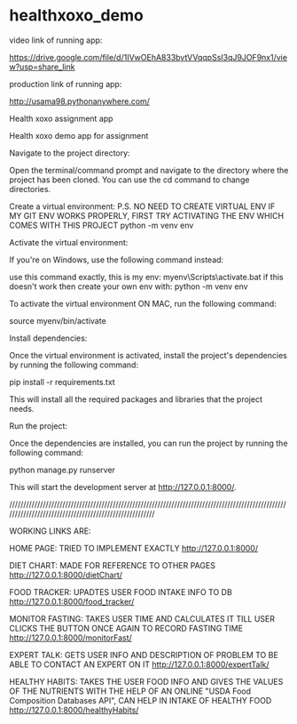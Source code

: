 # healthxoxo_demo

video link of running app:

https://drive.google.com/file/d/1IVwOEhA833bvtVVqqpSsI3qJ9JOF9nx1/view?usp=share_link

production link of running app:

http://usama98.pythonanywhere.com/


Health xoxo assignment app

Health xoxo demo app for assignment

Navigate to the project directory:

Open the terminal/command prompt and navigate to the directory where the project has been cloned. You can use the cd command to change directories.

Create a virtual environment:
P.S. NO NEED TO CREATE VIRTUAL ENV IF MY GIT ENV WORKS PROPERLY, FIRST TRY ACTIVATING THE ENV WHICH COMES WITH THIS PROJECT
python -m venv env

Activate the virtual environment:

If you're on Windows, use the following command instead:

use this command exactly, this is my env: myenv\Scripts\activate.bat
if this doesn't work then create your own env with: python -m venv env

To activate the virtual environment ON MAC, run the following command:

source myenv/bin/activate


Install dependencies:

Once the virtual environment is activated, install the project's dependencies by running the following command:

pip install -r requirements.txt

This will install all the required packages and libraries that the project needs.

Run the project:

Once the dependencies are installed, you can run the project by running the following command:

python manage.py runserver

This will start the development server at http://127.0.0.1:8000/.

///////////////////////////////////////////////////////////////////////////////////////////////////////////////////////////////////////////////////////

WORKING LINKS ARE:

HOME PAGE:
TRIED TO IMPLEMENT EXACTLY
http://127.0.0.1:8000/

DIET CHART:
MADE FOR REFERENCE TO OTHER PAGES
http://127.0.0.1:8000/dietChart/

FOOD TRACKER:
UPADTES USER FOOD INTAKE INFO TO DB
http://127.0.0.1:8000/food_tracker/

MONITOR FASTING:
TAKES USER TIME AND CALCULATES IT TILL USER CLICKS THE BUTTON ONCE AGAIN TO RECORD FASTING TIME
http://127.0.0.1:8000/monitorFast/

EXPERT TALK:
GETS USER INFO AND DESCRIPTION OF PROBLEM TO BE ABLE TO CONTACT AN EXPERT ON IT
http://127.0.0.1:8000/expertTalk/

HEALTHY HABITS:
TAKES THE USER FOOD INFO AND GIVES THE VALUES OF THE NUTRIENTS WITH THE HELP OF AN ONLINE "USDA Food Composition Databases API", CAN HELP IN INTAKE OF HEALTHY FOOD
http://127.0.0.1:8000/healthyHabits/

